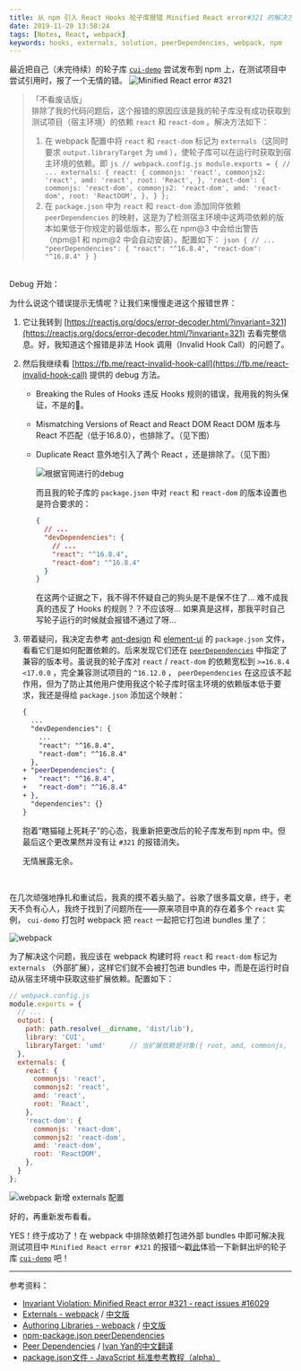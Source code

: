 ```yaml
---
title: 从 npm 引入 React Hooks 轮子库报错 Minified React error#321 的解决方法
date: 2019-11-20 13:58:24
tags: [Notes, React, webpack]
keywords: hooks, externals, solution, peerDependencies, webpack, npm
---
```


最近把自己（未完待续）的轮子库 [`cui-demo`](https://github.com/Caijialinxx/ui-demo) 尝试发布到 npm 上，在测试项目中尝试引用时，报了一个无情的错。
![Minified React error #321](https://i.loli.net/2019/11/23/CTO5zkAInMRlt8Q.png)

> 「不看废话版」<br>
> 排除了我的代码问题后，这个报错的原因应该是我的轮子库没有成功获取到测试项目（宿主环境）的依赖 `react` 和 `react-dom` 。解决方法如下：<br>
> 1. 在 webpack 配置中将 `react` 和 `react-dom` 标记为 `externals`（这同时要求 `output.libraryTarget` 为 `umd` ），使轮子库可以在运行时获取到宿主环境的依赖。即
     ```js
     // webpack.config.js
     module.exports = {
       // ...
       externals: {
         react: {
           commonjs: 'react',
           commonjs2: 'react',
           amd: 'react',
           root: 'React',
         },
         'react-dom': {
           commonjs: 'react-dom',
           commonjs2: 'react-dom',
           amd: 'react-dom',
           root: 'ReactDOM',
         },
       }
     };
     ```
> 2. 在 `package.json` 中为 `react` 和 `react-dom` 添加同伴依赖 `peerDependencies` 的映射，这是为了检测宿主环境中这两项依赖的版本如果低于你规定的最低版本，那么在 npm@3 中会给出警告（npm@1 和 npm@2 中会自动安装）。配置如下：
     ```json
     {
       // ...
       "peerDependencies": {
         "react": "^16.8.4",
         "react-dom": "^16.8.4"
       }
     }
     ```

<br>
Debug 开始：

为什么说这个错误提示无情呢？让我们来慢慢走进这个报错世界：
1. 它让我转到 [https://reactjs.org/docs/error-decoder.html/?invariant=321](https://reactjs.org/docs/error-decoder.html/?invariant=321) 去看完整信息。好，我知道这个报错是非法 Hook 调用（Invalid Hook Call）的问题了。

2. 然后我继续看 [https://fb.me/react-invalid-hook-call](https://fb.me/react-invalid-hook-call) 提供的 debug 方法。
    - Breaking the Rules of Hooks
        违反 Hooks 规则的错误，我用我的狗头保证，不是的🐶。
    - Mismatching Versions of React and React DOM
        React DOM 版本与 React 不匹配（低于16.8.0），也排除了。（见下图）
    - Duplicate React
        意外地引入了两个 React ，还是排除了。（见下图）

        ![根据官网进行的debug](https://i.loli.net/2019/11/23/Pjy5US7ap2mvfwu.png)

        而且我的轮子库的 `package.json` 中对 `react` 和 `react-dom` 的版本设置也是符合要求的：
        ```json
        {
          // ...
          "devDependencies": {
            // ...
            "react": "^16.8.4",
            "react-dom": "^16.8.4"
          }
        }
        ```

        在这两个证据之下，我不得不怀疑自己的狗头是不是保不住了... 难不成我真的违反了 Hooks 的规则？？不应该呀... 如果真是这样，那我平时自己写轮子运行的时候就会报错不通过了呀...

3. 带着疑问，我决定去参考 [ant-design](https://github.com/ant-design/ant-design/blob/master/package.json) 和 [element-ui](https://github.com/ElemeFE/element/blob/master/package.json) 的 `package.json` 文件，看看它们是如何配置依赖的。后来发现它们还在 [`peerDependencies`](https://docs.npmjs.com/files/package.json#peerdependencies) 中指定了兼容的版本号。虽说我的轮子库对 `react` / `react-dom` 的依赖宽松到 `>=16.8.4 <17.0.0` ，完全兼容测试项目的 `^16.12.0` ， `peerDependencies` 在这应该不起作用，但为了防止其他用户使用我这个轮子库时宿主环境的依赖版本低于要求，我还是得给 `package.json` 添加这个映射：
    ```diff
    {
      ...
      "devDependencies": {
        ...  
        "react": "^16.8.4",
        "react-dom": "^16.8.4"
      },
    + "peerDependencies": {
    +   "react": "^16.8.4",
    +   "react-dom": "^16.8.4"
    + },
      "dependencies": {}
    }
    ```

    抱着“瞎猫碰上死耗子”的心态，我重新把更改后的轮子库发布到 npm 中。但最后这个更改果然并没有让 `#321` 的报错消失。

    无情展露无余。

<br>

在几次顽强地挣扎和重试后，我真的摸不着头脑了。谷歌了很多篇文章，终于，老天不负有心人，我终于找到了问题所在——原来项目中真的存在着多个 `react` 实例， `cui-demo` 打包时 webpack 把 `react` 一起把它打包进 bundles 里了：

![webpack](https://i.loli.net/2019/11/25/Gl3dDPoxergbiTC.png)

为了解决这个问题，我应该在 webpack 构建时将 `react` 和 `react-dom` 标记为 `externals` （外部扩展），这样它们就不会被打包进 bundles 中，而是在运行时自动从宿主环境中获取这些扩展依赖。配置如下：
```js
// webpack.config.js
module.exports = {
  // ...
  output: {
    path: path.resolve(__dirname, 'dist/lib'),
    library: 'CUI',
    libraryTarget: 'umd'      // 当扩展依赖是对象({ root, amd, commonjs, ... })时，libraryTarget必须为'umd'。查看：https://webpack.js.org/configuration/externals/#object
  },
  externals: {
    react: {
      commonjs: 'react',
      commonjs2: 'react',
      amd: 'react',
      root: 'React',
    },
    'react-dom': {
      commonjs: 'react-dom',
      commonjs2: 'react-dom',
      amd: 'react-dom',
      root: 'ReactDOM',
    },
  }
};
```
![webpack 新增 externals 配置](https://i.loli.net/2019/11/23/XwuHk3a86DVcr2p.png)



好的，再重新发布看看。

YES！终于成功了！在 webpack 中排除依赖打包进外部 bundles 中即可解决我测试项目中 `Minified React error #321` 的报错～戳[此](https://codesandbox.io/s/crazy-https-r9scn?fontsize=14&hidenavigation=1&theme=dark)体验一下新鲜出炉的轮子库 [`cui-demo`](https://github.com/Caijialinxx/ui-demo) 吧！



---
参考资料：
- [Invariant Violation: Minified React error #321 - react issues #16029
](https://github.com/facebook/react/issues/16029#issuecomment-518156374)
- [Externals - webpack](https://webpack.js.org/configuration/externals/) / [中文版](https://webpack.docschina.org/configuration/externals/)
- [Authoring Libraries - webpack](https://webpack.js.org/guides/author-libraries/) / [中文版](https://webpack.docschina.org/guides/author-libraries)
- [npm-package.json peerDependencies](https://docs.npmjs.com/files/package.json#peerdependencies)
- [Peer Dependencies](https://blog.domenic.me/peer-dependencies/) / [Ivan Yan的中文翻译](https://github.com/hongfanqie/peer-dependencies)
- [package.json文件 - JavaScript 标准参考教程（alpha）](https://javascript.ruanyifeng.com/nodejs/packagejson.html#toc3)